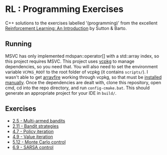 # RL : Programming Exercises
C++ solutions to the exercises labelled '(programming)' from the excellent [Reinforcement Learning: An Introduction](http://incompleteideas.net/book/the-book.html) by Sutton & Barto.

## Running
MSVC has only implemented mdspan::operator[] with a std::array index, so this project requires MSVC.
This project uses [vcpkg](https://github.com/microsoft/vcpkg) to manage dependencies, so you need that. You will also need to set the environment variable `VCPKG_ROOT` to the root folder of vcpkg (it contains `scripts/`).
I wasn't able to get [arrayfire](https://github.com/arrayfire/arrayfire) working through vcpkg, so that must be [installed manually](https://arrayfire.com/blog/learning-arrayfire-from-scratch-installation/).
Once the dependencies are dealt with, clone this repository, open cmd, cd into the repo directory, and run `config-cmake.bat`. This should generate an appropriate project for your IDE in `build/`.

## Exercises
* [2.5 - Multi-armed bandits](
    https://github.com/jeffwhunter/introrl/tree/main/exercises/2.5)
* [2.11 - Bandit strategies](
    https://github.com/jeffwhunter/introrl/tree/main/exercises/2.11)
* [4.7 - Policy iteration](
    https://github.com/jeffwhunter/introrl/tree/main/exercises/4.7)
* [4.9 - Value iteration](
    https://github.com/jeffwhunter/introrl/tree/main/exercises/4.9)
* [5.12 - Monte Carlo control](
    https://github.com/jeffwhunter/introrl/tree/main/exercises/5.12)
* [6.9 - SARSA control](
    https://github.com/jeffwhunter/introrl/tree/main/exercises/6.9)
